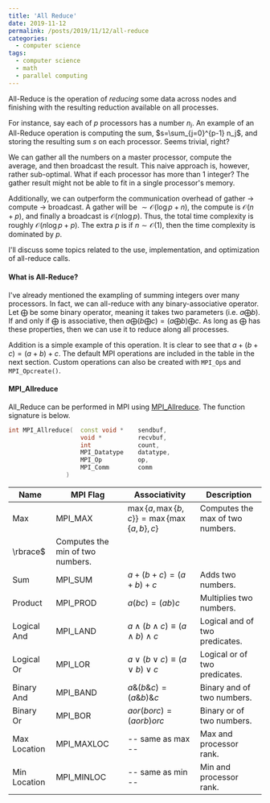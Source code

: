 ```yaml
---
title: 'All Reduce'
date: 2019-11-12
permalink: /posts/2019/11/12/all-reduce
categories:
  - computer science
tags:
  - computer science
  - math
  - parallel computing
---
```


All-Reduce is the operation of _reducing_ some data across nodes and finishing with the resulting reduction available on all processes. 

For instance, say each of $p$ processors has a number $n_i$. An example of an All-Reduce operation is computing the sum, $s=\sum_{j=0}^{p-1} n_j$, and storing the resulting sum $s$ on each processor. Seems trivial, right?

We can gather all the numbers on a master processor, compute the average, and then broadcast the result. This naive approach is, however, rather sub-optimal. What if each processor has more than 1 integer? The gather result might not be able to fit in a single processor's memory.

Additionally, we can outperform the communication overhead of gather $\rightarrow$ compute $\rightarrow$ broadcast. A gather will be $\sim\mathcal{O}(\log p + n)$, the compute is $\mathcal{O}(n+p)$, and finally a broadcast is $\mathcal{O}(n\log p)$. Thus, the total time complexity is roughly $\mathcal{O}(n \log p + p)$. The extra $p$ is if $n\sim\mathcal{O}(1)$, then the time complexity is dominated by $p$.

I'll discuss some topics related to the use, implementation, and optimization of all-reduce calls.

#### What is All-Reduce?
I've already mentioned the exampling of summing integers over many processors. In fact, we can all-reduce with any binary-associative operator. Let $\bigoplus$ be some binary operator, meaning it takes two parameters (i.e. $a \bigoplus b$). If and only if $\bigoplus$ is associative, then $a \bigoplus \left(b \bigoplus c\right) = \left(a \bigoplus b\right) \bigoplus c$. As long as $\bigoplus$ has these properties, then we can use it to reduce along all processes.

Addition is a simple example of this operation. It is clear to see that $a+(b+c)=(a+b)+c$. The default MPI operations are included in the table in the next section. Custom operations can also be created with `MPI_Op`s and `MPI_Opcreate()`.



#### MPI_Allreduce
All_Reduce can be performed in MPI using [MPI_Allreduce](https://www.mpich.org/static/docs/latest/www3/MPI_Allreduce.html). The function signature is below.

```c++
int MPI_Allreduce(  const void *    sendbuf,
                    void *          recvbuf, 
                    int             count, 
                    MPI_Datatype    datatype, 
                    MPI_Op          op, 
                    MPI_Comm        comm
                )
```

| Name         | MPI Flag                         | Associativity                                                                                                                                         | Description                      |
| ------------ | -------------------------------- | ----------------------------------------------------------------------------------------------------------------------------------------------------- | -------------------------------- |
| Max          | MPI_MAX                          | $\max\lbrace a, \max\lbrace b,c\rbrace\rbrace=\max\lbrace\max\lbrace a,b\rbrace ,c\rbrace$                                                            | Computes the max of two numbers. |
| \rbrace$     | Computes the min of two numbers. |
| Sum          | MPI_SUM                          | $a+(b+c)=(a+b)+c$                                                                                                                                     | Adds two numbers.                |
| Product      | MPI_PROD                         | $a(bc)=(ab)c$                                                                                                                                         | Multiplies two numbers.          |
| Logical And  | MPI_LAND                         | $a \land (b \land c) \equiv (a \land b) \land c$                                                                                                      | Logical and of two predicates.   |
| Logical Or   | MPI_LOR                          | $a \lor (b \lor c) \equiv (a \lor b) \lor c$                                                                                                          | Logical or of two predicates.    |
| Binary And   | MPI_BAND                         | $a \& (b \& c) = (a \& b) \& c$                                                                                                                       | Binary and of two numbers.       |
| Binary Or    | MPI_BOR                          | $a                                                                                         or (b                               or c) = (a or b) or c$ | Binary or of two numbers.        |
| Max Location | MPI_MAXLOC                       | -- same as max --                                                                                                                                     | Max and processor rank.          |
| Min Location | MPI_MINLOC                       | -- same as min --                                                                                                                                     | Min and processor rank.          |


